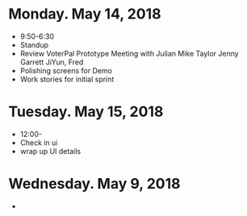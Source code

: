 Monday. May 14, 2018
==============
* 9:50-6:30
* Standup
* Review VoterPal Prototype Meeting with Julian Mike Taylor Jenny Garrett JiYun, Fred
* Polishing screens for Demo
* Work stories for initial sprint


Tuesday. May 15, 2018
==============
* 12:00-
* Check in ui
* wrap up UI details

Wednesday. May 9, 2018
==============
*
